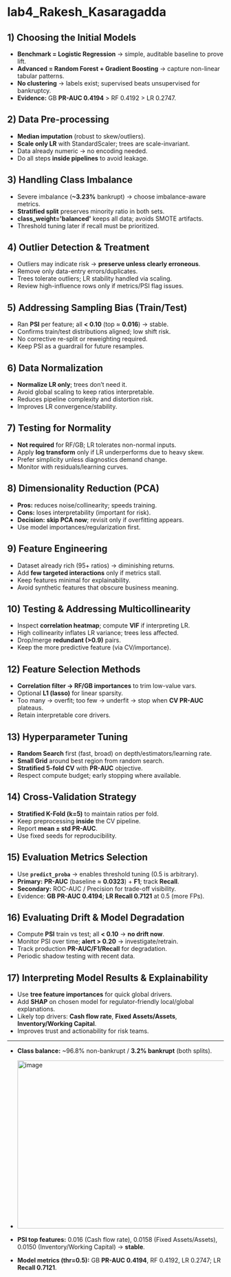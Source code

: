 # lab4_Rakesh_Kasaragadda


## 1) Choosing the Initial Models
- **Benchmark = Logistic Regression** → simple, auditable baseline to prove lift.
- **Advanced = Random Forest + Gradient Boosting** → capture non-linear tabular patterns.
- **No clustering** → labels exist; supervised beats unsupervised for bankruptcy.
- **Evidence:** GB **PR-AUC 0.4194** > RF 0.4192 > LR 0.2747.

## 2) Data Pre-processing
- **Median imputation** (robust to skew/outliers).
- **Scale only LR** with StandardScaler; trees are scale-invariant.
- Data already numeric → no encoding needed.
- Do all steps **inside pipelines** to avoid leakage.

## 3) Handling Class Imbalance
- Severe imbalance (**~3.23%** bankrupt) → choose imbalance-aware metrics.
- **Stratified split** preserves minority ratio in both sets.
- **class_weight='balanced'** keeps all data; avoids SMOTE artifacts.
- Threshold tuning later if recall must be prioritized.

## 4) Outlier Detection & Treatment
- Outliers may indicate risk → **preserve unless clearly erroneous**.
- Remove only data-entry errors/duplicates.
- Trees tolerate outliers; LR stability handled via scaling.
- Review high-influence rows only if metrics/PSI flag issues.

## 5) Addressing Sampling Bias (Train/Test)
- Ran **PSI** per feature; all **< 0.10** (top ≈ **0.016**) → stable.
- Confirms train/test distributions aligned; low shift risk.
- No corrective re-split or reweighting required.
- Keep PSI as a guardrail for future resamples.

## 6) Data Normalization
- **Normalize LR only**; trees don’t need it.
- Avoid global scaling to keep ratios interpretable.
- Reduces pipeline complexity and distortion risk.
- Improves LR convergence/stability.

## 7) Testing for Normality
- **Not required** for RF/GB; LR tolerates non-normal inputs.
- Apply **log transform** only if LR underperforms due to heavy skew.
- Prefer simplicity unless diagnostics demand change.
- Monitor with residuals/learning curves.

## 8) Dimensionality Reduction (PCA)
- **Pros:** reduces noise/collinearity; speeds training.
- **Cons:** loses interpretability (important for risk).
- **Decision:** **skip PCA now**; revisit only if overfitting appears.
- Use model importances/regularization first.

## 9) Feature Engineering
- Dataset already rich (95+ ratios) → diminishing returns.
- Add **few targeted interactions** only if metrics stall.
- Keep features minimal for explainability.
- Avoid synthetic features that obscure business meaning.

## 10) Testing & Addressing Multicollinearity
- Inspect **correlation heatmap**; compute **VIF** if interpreting LR.
- High collinearity inflates LR variance; trees less affected.
- Drop/merge **redundant (>0.9)** pairs.
- Keep the more predictive feature (via CV/importance).

## 12) Feature Selection Methods
- **Correlation filter → RF/GB importances** to trim low-value vars.
- Optional **L1 (lasso)** for linear sparsity.
- Too many → overfit; too few → underfit → stop when **CV PR-AUC** plateaus.
- Retain interpretable core drivers.

## 13) Hyperparameter Tuning
- **Random Search** first (fast, broad) on depth/estimators/learning rate.
- **Small Grid** around best region from random search.
- **Stratified 5-fold CV** with **PR-AUC** objective.
- Respect compute budget; early stopping where available.

## 14) Cross-Validation Strategy
- **Stratified K-Fold (k=5)** to maintain ratios per fold.
- Keep preprocessing **inside** the CV pipeline.
- Report **mean ± std PR-AUC**.
- Use fixed seeds for reproducibility.

## 15) Evaluation Metrics Selection
- Use **`predict_proba`** → enables threshold tuning (0.5 is arbitrary).
- **Primary:** **PR-AUC** (baseline ≈ **0.0323**) + **F1**; track **Recall**.
- **Secondary:** ROC-AUC / Precision for trade-off visibility.
- Evidence: **GB PR-AUC 0.4194**; **LR Recall 0.7121** at 0.5 (more FPs).

## 16) Evaluating Drift & Model Degradation
- Compute **PSI** train vs test; all **< 0.10** → **no drift now**.
- Monitor PSI over time; **alert > 0.20** → investigate/retrain.
- Track production **PR-AUC/F1/Recall** for degradation.
- Periodic shadow testing with recent data.

## 17) Interpreting Model Results & Explainability
- Use **tree feature importances** for quick global drivers.
- Add **SHAP** on chosen model for regulator-friendly local/global explanations.
- Likely top drivers: **Cash flow rate**, **Fixed Assets/Assets**, **Inventory/Working Capital**.
- Improves trust and actionability for risk teams.

---


- **Class balance:** ~96.8% non-bankrupt / **3.2% bankrupt** (both splits).
- <img width="590" height="390" alt="image" src="https://github.com/user-attachments/assets/816088de-7b7c-4177-9f24-145035de4d8b" />

- **PSI top features:** 0.016 (Cash flow rate), 0.0158 (Fixed Assets/Assets), 0.0150 (Inventory/Working Capital) → **stable**.
- **Model metrics (thr=0.5):** GB **PR-AUC 0.4194**, RF 0.4192, LR 0.2747; LR **Recall 0.7121**.
